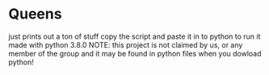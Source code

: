# Queens
just prints out a ton of stuff
copy the script and paste it in to python to run it
made with python 3.8.0 
NOTE: this project is not claimed by us, or any member of the group and it may be found in python files when you dowload python!
